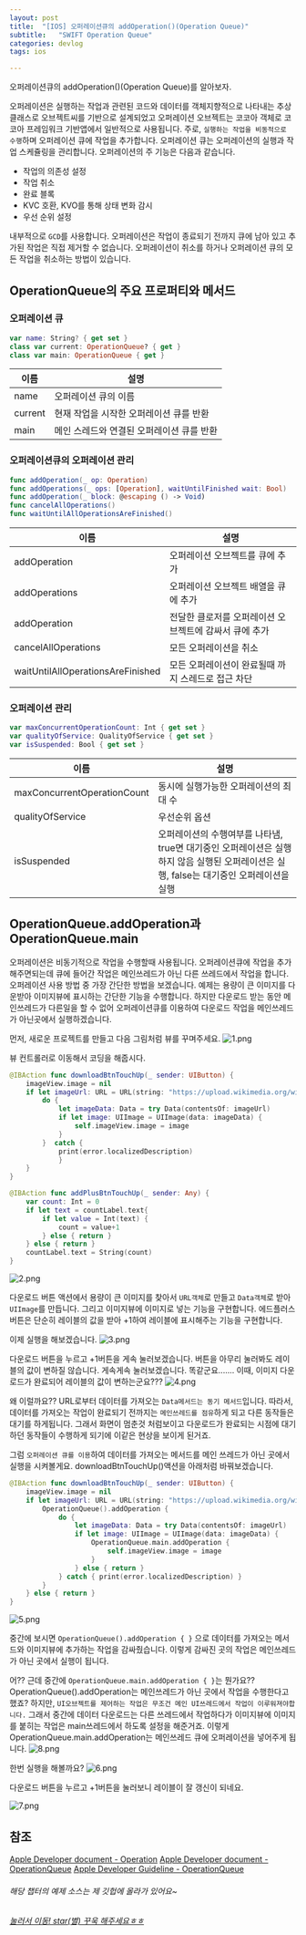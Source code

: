 ```yaml
---
layout: post
title:  "[IOS] 오퍼레이션큐의 addOperation()(Operation Queue)"
subtitle:   "SWIFT Operation Queue"
categories: devlog
tags: ios

---
```


오퍼레이션큐의 addOperation()(Operation Queue)를 알아보자.

오퍼레이션은 실행하는 작업과 관련된 코드와 데이터를 객체지향적으로 나타내는 추상 클래스로 오브젝트씨를 기반으로 설계되었고 오퍼레이션 오브젝트는 코코아 객체로 코코아 프레임워크 기반앱에서 일반적으로 사용됩니다.
주로, `실행하는 작업을 비동적으로 수행`하며 오퍼레이션 큐에 작업을 추가합니다.
오퍼레이션 큐는 오퍼레이션의 실행과 작업 스케쥴링을 관리합니다.
오퍼레이션의 주 기능은 다음과 같습니다.
 - 작업의 의존성 설정
 - 작업 취소
 - 완료 블록
 - KVC 호환, KVO를 통해 상태 변화 감시
 - 우선 순위 설정 

내부적으로 `GCD`를 사용합니다.
오퍼레이션은 작업이 종료되기 전까지 큐에 남아 있고 추가된 작업은 직접 제거할 수 없습니다.
오퍼레이션이 취소를 하거나 오퍼레이션 큐의 모든 작업을 취소하는 방법이 있습니다.

## OperationQueue의 주요 프로퍼티와 메서드
### 오퍼레이션 큐
```swift
var name: String? { get set }
class var current: OperationQueue? { get }
class var main: OperationQueue { get }
```
| 이름 | 설명 |
|--------|--------|
|name|오퍼레이션 큐의 이름|
|current|현재 작업을 시작한 오퍼레이션 큐를 반환|
|main|메인 스레드와 연결된 오퍼레이션 큐를 반환|

### 오퍼레이션큐의 오퍼레이션 관리
```swift
func addOperation(_ op: Operation)
func addOperations(_ ops: [Operation], waitUntilFinished wait: Bool)
func addOperation(_ block: @escaping () -> Void)
func cancelAllOperations()
func waitUntilAllOperationsAreFinished()
```
| 이름 | 설명 |
|--------|--------|
|addOperation|오퍼레이션 오브젝트를 큐에 추가|
|addOperations|오퍼레이션 오브젝트 배열을 큐에 추가|
|addOperation|전달한 클로저를 오퍼레이션 오브젝트에 감싸서 큐에 추가|
|cancelAllOperations|모든 오퍼레이션을 취소|
|waitUntilAllOperationsAreFinished|모든 오퍼레이션이 완료될때 까지 스레드로 접근 차단|

### 오퍼레이션 관리
```swift
var maxConcurrentOperationCount: Int { get set }
var qualityOfService: QualityOfService { get set }
var isSuspended: Bool { get set }
```
| 이름 | 설명 |
|--------|--------|
|maxConcurrentOperationCount|동시에 실행가능한 오퍼레이션의 최대 수|
|qualityOfService|우선순위 옵션|
|isSuspended|오퍼레이션의 수행여부를 나타냄, true면 대기중인 오퍼레이션은 실행하지 않음 실행된 오퍼레이션은 실행, false는 대기중인 오퍼레이션을 실행|



## OperationQueue.addOperation과 OperationQueue.main
오퍼레이션은 비동기적으로 작업을 수행할때 사용됩니다.
오퍼레이션큐에 작업을 추가해주면되는데 큐에 들어간 작업은 메인쓰레드가 아닌 다른 쓰레드에서 작업을 합니다.
오퍼레이션 사용 방법 중 가장 간단한 방법을 보겠습니다.
예제는 용량이 큰 이미지를 다운받아 이미지뷰에 표시하는 간단한 기능을 수행합니다.
하지만 다운로드 받는 동안 메인쓰레드가 다른일을 할 수 없어 오퍼레이션큐를 이용하여 다운로드 작업을 메인쓰레드가 아닌곳에서 실행하겠습니다.

먼저, 새로운 프로젝트를 만들고 다음 그림처럼 뷰를 꾸며주세요.
![1.png](https://MinominoDomino.github.io/assets/img/ios/oprationQueue/1.png)

뷰 컨트롤러로 이동해서 코딩을 해줍시다.
```swift
@IBAction func downloadBtnTouchUp(_ sender: UIButton) {
	imageView.image = nil
	if let imageUrl: URL = URL(string: "https://upload.wikimedia.org/wikipedia/commons/3/3d/LARGE_elevation.jpg") {
		do {
			let imageData: Data = try Data(contentsOf: imageUrl)
			if let image: UIImage = UIImage(data: imageData) {
				self.imageView.image = image
			}
		}  catch {
			print(error.localizedDescription)
			}
	}
}

@IBAction func addPlusBtnTouchUp(_ sender: Any) {
	var count: Int = 0
	if let text = countLabel.text{
		if let value = Int(text) {
			count = value+1
		} else { return }
	} else { return }
	countLabel.text = String(count)
}
```
![2.png](https://MinominoDomino.github.io/assets/img/ios/oprationQueue/2.png)

다운로드 버튼 액션에서 용량이 큰 이미지를 찾아서 `URL객체`로 만들고 `Data객체`로 받아 `UIImage`를 만듭니다.
그리고 이미지뷰에 이미지로 넣는 기능을 구현합니다.
에드플러스버튼은 단순히 레이블의 값을 받아 +1하여 레이블에 표시해주는 기능을 구현합니다.

이제 실행을 해보겠습니다.
![3.png](https://MinominoDomino.github.io/assets/img/ios/oprationQueue/3.png)

다운로드 버튼을 누르고 +1버튼을 게속 눌러보겠습니다.
버튼을 아무리 눌러봐도 레이블의 값이 변하질 않습니다.
게속게속 눌러보겠습니다. 똑같군요.......
이때, 이미지 다운로드가 완료되어 레이블의 값이 변하는군요???
![4.png](https://MinominoDomino.github.io/assets/img/ios/oprationQueue/4.png)

왜 이럴까요??
URL로부터 데이터를 가져오는 `Data메서드는 동기 메서드`입니다.
따라서, 데이터를 가져오는 작업이 완료되기 전까지는 `메인쓰레드를 점유`하게 되고 다른 동작들은 대기를 하게됩니다.
그래서 화면이 멈춘것 처럼보이고 다운로드가 완료되는 시점에 대기하던 동작들이 수행하게 되기에 이같은 현상을 보이게 된거죠.

그럼 `오퍼레이션 큐를 이용`하여 데이터를 가져오는 메서드를 메인 쓰레드가 아닌 곳에서 실행을 시켜볼게요.
downloadBtnTouchUp()액션을 아래처럼 바꿔보겠습니다.
```swift
@IBAction func downloadBtnTouchUp(_ sender: UIButton) {
	imageView.image = nil
    if let imageUrl: URL = URL(string: "https://upload.wikimedia.org/wikipedia/commons/3/3d/LARGE_elevation.jpg") {
    	OperationQueue().addOperation {
        	do {
            	let imageData: Data = try Data(contentsOf: imageUrl)
                if let image: UIImage = UIImage(data: imageData) {
                	OperationQueue.main.addOperation {
                    	self.imageView.image = image
                    }
                } else { return }
            } catch { print(error.localizedDescription) }
        }
    } else { return }
}
```
![5.png](https://MinominoDomino.github.io/assets/img/ios/oprationQueue/5.png)

중간에 보시면 `OperationQueue().addOperation { }` 으로 데이터를 가져오는 메서드와 이미지뷰에 추가하는 작업을 감싸줬습니다.
이렇게 감싸진 곳의 작업은 메인쓰레드가 아닌 곳에서 실행이 됩니다.

어?? 근데 중간에 `OperationQueue.main.addOperation { }`는 뭔가요??
OperationQueue().addOperation는 메인쓰레드가 아닌 곳에서 작업을 수행한다고 했죠? 
하지만, `UI오브젝트를 제어하는 작업은 무조건 메인 UI쓰레드에서 작업이 이루워져야합니다.`
그래서 중간에 데이터 다운로드는 다른 쓰레드에서 작업하다가 이미지뷰에 이미지를 붙히는 작업은 main쓰레드에서 하도록 설정을 해준거죠.
이렇게 OperationQueue.main.addOperation는 메인쓰레드 큐에 오퍼레이션을 넣어주게 됩니다.
![8.png](https://MinominoDomino.github.io/assets/img/ios/oprationQueue/8.png)

한번 실행을 해볼까요?
![6.png](https://MinominoDomino.github.io/assets/img/ios/oprationQueue/6.png)

다운로드 버튼을 누르고 +1버튼을 눌러보니 레이블이 잘 갱신이 되네요.

![7.png](https://MinominoDomino.github.io/assets/img/ios/oprationQueue/7.png)

## 참조
[Apple Developer document - Operation](https://developer.apple.com/documentation/foundation/operation)
[Apple Developer document - OperationQueue](https://developer.apple.com/documentation/foundation/operationqueue)
[Apple Developer Guideline - OperationQueue](https://developer.apple.com/library/content/documentation/General/Conceptual/ConcurrencyProgrammingGuide/Introduction/Introduction.html)

###### 해당 챕터의 예제 소스는 제 깃헙에 올라가 있어요~
###### [눌러서 이동! star(별) 꾸욱 해주세요ㅎㅎ](https://github.com/MinominoDomino/ios-sample-store)




